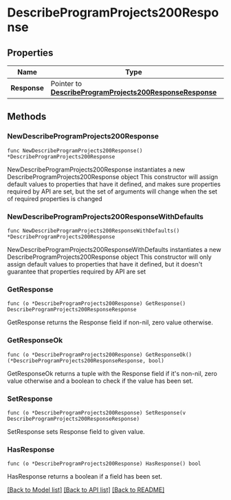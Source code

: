 # DescribeProgramProjects200Response

## Properties

Name | Type | Description | Notes
------------ | ------------- | ------------- | -------------
**Response** | Pointer to [**DescribeProgramProjects200ResponseResponse**](DescribeProgramProjects200ResponseResponse.md) |  | [optional] 

## Methods

### NewDescribeProgramProjects200Response

`func NewDescribeProgramProjects200Response() *DescribeProgramProjects200Response`

NewDescribeProgramProjects200Response instantiates a new DescribeProgramProjects200Response object
This constructor will assign default values to properties that have it defined,
and makes sure properties required by API are set, but the set of arguments
will change when the set of required properties is changed

### NewDescribeProgramProjects200ResponseWithDefaults

`func NewDescribeProgramProjects200ResponseWithDefaults() *DescribeProgramProjects200Response`

NewDescribeProgramProjects200ResponseWithDefaults instantiates a new DescribeProgramProjects200Response object
This constructor will only assign default values to properties that have it defined,
but it doesn't guarantee that properties required by API are set

### GetResponse

`func (o *DescribeProgramProjects200Response) GetResponse() DescribeProgramProjects200ResponseResponse`

GetResponse returns the Response field if non-nil, zero value otherwise.

### GetResponseOk

`func (o *DescribeProgramProjects200Response) GetResponseOk() (*DescribeProgramProjects200ResponseResponse, bool)`

GetResponseOk returns a tuple with the Response field if it's non-nil, zero value otherwise
and a boolean to check if the value has been set.

### SetResponse

`func (o *DescribeProgramProjects200Response) SetResponse(v DescribeProgramProjects200ResponseResponse)`

SetResponse sets Response field to given value.

### HasResponse

`func (o *DescribeProgramProjects200Response) HasResponse() bool`

HasResponse returns a boolean if a field has been set.


[[Back to Model list]](../README.md#documentation-for-models) [[Back to API list]](../README.md#documentation-for-api-endpoints) [[Back to README]](../README.md)


